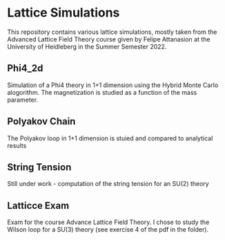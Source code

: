 # Lattice Simulations  
This repository contains various lattice simulations, mostly taken from the Advanced Lattice Field Theory course given by Felipe Attanasion at the University of Heidleberg in the Summer Semester 2022.  
## Phi4_2d  
Simulation of a Phi4 theory in 1+1 dimension using the Hybrid Monte Carlo alogorithm. The magnetization is studied as a function of the mass parameter.  
## Polyakov Chain  
The Polyakov loop in 1+1 dimension is stuied and compared to analytical results  
## String Tension  
Still under work - computation of the string tension for an SU(2) theory  
## Latticce Exam  
Exam for the course Advance Lattice Field Theory. I chose to study the Wilson loop for a SU(3) theory (see exercise 4 of the pdf in the folder).
